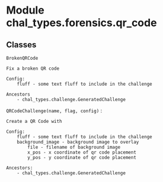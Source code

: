 Module chal_types.forensics.qr_code
===================================

Classes
-------

`BrokenQRCode`

```
Fix a broken QR code
    
Config:
    fluff - some text fluff to include in the challenge

Ancestors
    - chal_types.challenge.GeneratedChallenge
```



`QRCodeChallenge(name, flag, config)`
:   

```
Create a QR Code with 
    
Config:
    fluff - some text fluff to include in the challenge
    background_image - background image to overlay 
        file - filename of background image
        x_pos - x coordinate of qr code placement
        y_pos - y coordinate of qr code placement

Ancestors:
    - chal_types.challenge.GeneratedChallenge
```
